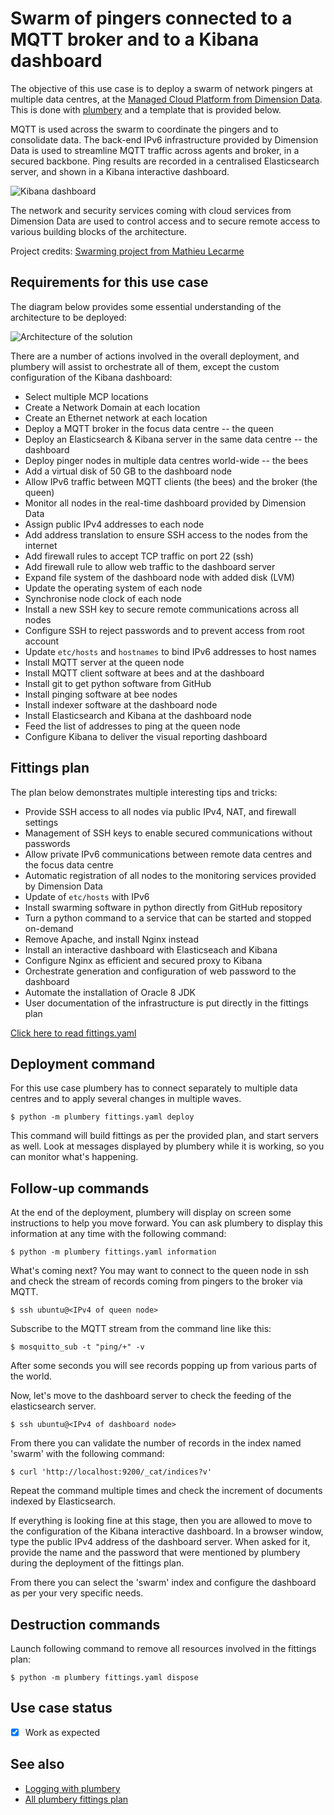 # Swarm of pingers connected to a MQTT broker and to a Kibana dashboard

The objective of this use case is to deploy a swarm of network pingers at
multiple data centres, at the [Managed Cloud Platform from Dimension Data](http://cloud.dimensiondata.com/eu/en/).
This is done with [plumbery](https://docs.mcp-services.net/display/PLUM/Plumbery) and a template that is provided below.

MQTT is used across the swarm to coordinate the pingers
and to consolidate data. The back-end IPv6 infrastructure provided by
Dimension Data is used to streamline MQTT traffic across agents and broker,
in a secured backbone. Ping results are recorded in a centralised
Elasticsearch server, and shown in a Kibana interactive dashboard.

![Kibana dashboard](kibana.png)

The network
and security services coming with cloud services from Dimension Data are used
to control access and to secure remote access to various building blocks of the
architecture.

Project credits: [Swarming project from Mathieu Lecarme](https://github.com/athoune/swarming)


## Requirements for this use case

The diagram below provides some essential understanding of the architecture
to be deployed:

![Architecture of the solution](architecture.png)

There are a number of actions involved in the overall deployment, and plumbery
will assist to orchestrate all of them, except the custom configuration of the Kibana dashboard:

* Select multiple MCP locations
* Create a Network Domain at each location
* Create an Ethernet network at each location
* Deploy a MQTT broker in the focus data centre -- the queen
* Deploy an Elasticsearch & Kibana server in the same data centre -- the dashboard
* Deploy pinger nodes in multiple data centres world-wide -- the bees
* Add a virtual disk of 50 GB to the dashboard node
* Allow IPv6 traffic between MQTT clients (the bees) and the broker (the queen)
* Monitor all nodes in the real-time dashboard provided by Dimension Data
* Assign public IPv4 addresses to each node
* Add address translation to ensure SSH access to the nodes from the internet
* Add firewall rules to accept TCP traffic on port 22 (ssh)
* Add firewall rule to allow web traffic to the dashboard server
* Expand file system of the dashboard node with added disk (LVM)
* Update the operating system of each node
* Synchronise node clock of each node
* Install a new SSH key to secure remote communications across all nodes
* Configure SSH to reject passwords and to prevent access from root account
* Update `etc/hosts` and `hostnames` to bind IPv6 addresses to host names
* Install MQTT server at the queen node
* Install MQTT client software at bees and at the dashboard
* Install git to get python software from GitHub
* Install pinging software at bee nodes
* Install indexer software at the dashboard node
* Install Elasticsearch and Kibana at the dashboard node
* Feed the list of addresses to ping at the queen node
* Configure Kibana to deliver the visual reporting dashboard

## Fittings plan

The plan below demonstrates multiple interesting tips and tricks:

* Provide SSH access to all nodes via public IPv4, NAT, and firewall settings
* Management of SSH keys to enable secured communications without passwords
* Allow private IPv6 communications between remote data centres and the focus data centre
* Automatic registration of all nodes to the monitoring services provided by Dimension Data
* Update of `etc/hosts` with IPv6
* Install swarming software in python directly from GitHub repository
* Turn a python command to a service that can be started and stopped on-demand
* Remove Apache, and install Nginx instead
* Install an interactive dashboard with Elasticseach and Kibana
* Configure Nginx as efficient and secured proxy to Kibana
* Orchestrate generation and configuration of web password to the dashboard
* Automate the installation of Oracle 8 JDK
* User documentation of the infrastructure is put directly in the fittings plan

[Click here to read fittings.yaml](fittings.yaml)

## Deployment command

For this use case plumbery has to connect separately to multiple data centres
and to apply several changes in multiple waves.

    $ python -m plumbery fittings.yaml deploy

This command will build fittings as per the provided plan, and start
servers as well. Look at messages displayed by plumbery while it is
working, so you can monitor what's happening.

## Follow-up commands

At the end of the deployment, plumbery will display on screen some instructions
to help you move forward. You can ask plumbery to display this information
at any time with the following command:

    $ python -m plumbery fittings.yaml information

What's coming next? You may want to connect to the queen node in ssh and
check the stream of records coming from pingers to the broker via MQTT.

    $ ssh ubuntu@<IPv4 of queen node>

Subscribe to the MQTT stream from the command line like this:

    $ mosquitto_sub -t "ping/+" -v

After some seconds you will see records popping up from various parts of the world.

Now, let's move to the dashboard server to check the feeding of the elasticsearch
server.

    $ ssh ubuntu@<IPv4 of dashboard node>

From there you can validate the number of records in the index named 'swarm'
with the following command:

    $ curl 'http://localhost:9200/_cat/indices?v'

Repeat the command multiple times and check the increment of documents indexed
by Elasticsearch.

If everything is looking fine at this stage, then you are allowed to move
to the configuration of the Kibana interactive dashboard. In a browser window,
type the public IPv4 address of the dashboard server. When asked for it, provide
the name and the password that were mentioned by plumbery during the deployment
of the fittings plan.

From there you can select the 'swarm' index and configure the dashboard as per your
very specific needs.

## Destruction commands

Launch following command to remove all resources involved in the fittings plan:

    $ python -m plumbery fittings.yaml dispose

## Use case status

- [x] Work as expected

## See also

- [Logging with plumbery](../)
- [All plumbery fittings plan](../../)

